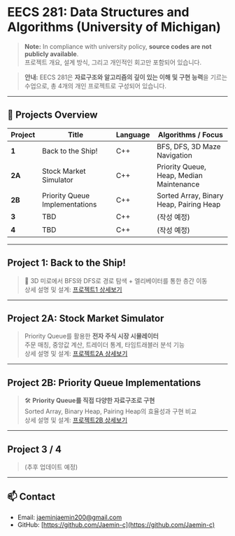 # EECS 281: Data Structures and Algorithms (University of Michigan)

> **Note:** In compliance with university policy, **source codes are not publicly available**.  
> 프로젝트 개요, 설계 방식, 그리고 개인적인 회고만 포함되어 있습니다.

> **안내:** EECS 281은 **자료구조와 알고리즘의 깊이 있는 이해 및 구현 능력**을 기르는 수업으로, 총 4개의 개인 프로젝트로 구성되어 있습니다.

---

## 📌 Projects Overview

| Project | Title | Language | Algorithms / Focus |
| --- | --- | --- | --- |
| **1** | Back to the Ship! | C++ | BFS, DFS, 3D Maze Navigation |
| **2A** | Stock Market Simulator | C++ | Priority Queue, Heap, Median Maintenance |
| **2B** | Priority Queue Implementations | C++ | Sorted Array, Binary Heap, Pairing Heap |
| **3** | TBD | C++ | (작성 예정) |
| **4** | TBD | C++ | (작성 예정) |

---

## Project 1: Back to the Ship!

> 🚀 3D 미로에서 BFS와 DFS로 경로 탐색 + 엘리베이터를 통한 층간 이동  
> 상세 설명 및 설계: [프로젝트1 상세보기](https://github.com/Jaemin-c/uni-project/blob/main/281/README-01.md)

---

## Project 2A: Stock Market Simulator

> Priority Queue를 활용한 **전자 주식 시장 시뮬레이터**  
> 주문 매칭, 중앙값 계산, 트레이더 통계, 타임트래블러 분석 기능  
> 상세 설명 및 설계: [프로젝트2A 상세보기](https://github.com/Jaemin-c/uni-project/blob/main/281/README-p2.md)

---

## Project 2B: Priority Queue Implementations

> 🛠 **Priority Queue를 직접 다양한 자료구조로 구현**  
> Sorted Array, Binary Heap, Pairing Heap의 효율성과 구현 비교  
> 상세 설명 및 설계: [프로젝트2B 상세보기](https://github.com/Jaemin-c/uni-project/blob/main/281/README-p2.md)

---

## Project 3 / 4

> (추후 업데이트 예정)

---

## 📫 Contact

- Email: jaeminjaemin200@gmail.com  
- GitHub: [https://github.com/Jaemin-c](https://github.com/Jaemin-c)
